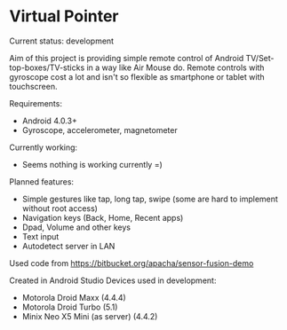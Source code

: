 # Virtual Pointer
Current status: development

Aim of this project is providing simple remote control of Android TV/Set-top-boxes/TV-sticks in a way like Air Mouse do.
Remote controls with gyroscope cost a lot and isn't so flexible as smartphone or tablet with touchscreen.

Requirements:
  - Android 4.0.3+
  - Gyroscope, accelerometer, magnetometer
  
Currently working:
  - Seems nothing is working currently =)
  
Planned features:
  - Simple gestures like tap, long tap, swipe (some are hard to implement without root access)
  - Navigation keys (Back, Home, Recent apps)
  - Dpad, Volume and other keys
  - Text input
  - Autodetect server in LAN

Used code from https://bitbucket.org/apacha/sensor-fusion-demo

Created in Android Studio
Devices used in development:
  - Motorola Droid Maxx (4.4.4)
  - Motorola Droid Turbo (5.1)
  - Minix Neo X5 Mini (as server) (4.4.2)

